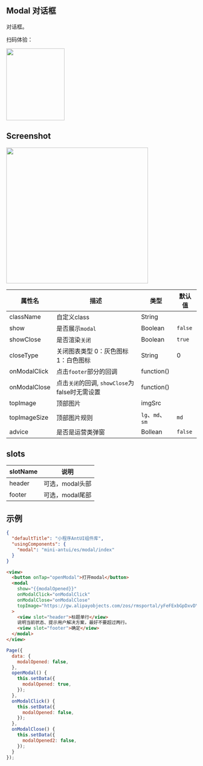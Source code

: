 ## Modal 对话框

对话框。

扫码体验：

<img src="https://gw.alipayobjects.com/zos/rmsportal/heaiwgCysVcdCUYmUjri.jpeg" width="154" height="190" />


## Screenshot

<img src="https://gw.alipayobjects.com/zos/rmsportal/wKqMgWWZBjixUtOyByoR.png" width="375" height="359" />

| 属性名 | 描述 | 类型 | 默认值 |
|----|----|----|----|
|className| 自定义class | String| |
|show| 是否展示`modal` | Boolean| `false` |
|showClose| 是否渲染`关闭` | Boolean| `true` |
|closeType| 关闭图表类型 0：灰色图标 1：白色图标 | String | 0 |
|onModalClick| 点击`footer`部分的回调 | function()|  |
|onModalClose| 点击`关闭`的回调, `showClose`为false时无需设置  | function()|  |
|topImage | 顶部图片 | imgSrc |  |
|topImageSize | 顶部图片规则 | `lg`、`md`、`sm` | `md` |
|advice| 是否是运营类弹窗 | Bollean | `false` |

## slots

|slotName | 说明 |
|----|----|
|header | 可选，modal头部 |
|footer | 可选，modal尾部 |


## 示例

```json
{
  "defaultTitle": "小程序AntUI组件库",
  "usingComponents": {
    "modal": "mini-antui/es/modal/index"
  }
}
```

```html
<view>
  <button onTap="openModal">打开modal</button>
  <modal
    show="{{modalOpened}}"
    onModalClick="onModalClick"
    onModalClose="onModalClose"
    topImage="https://gw.alipayobjects.com/zos/rmsportal/yFeFExbGpDxvDYnKHcrs.png"
  >
    <view slot="header">标题单行</view>
    说明当前状态、提示用户解决方案，最好不要超过两行。
    <view slot="footer">确定</view>
  </modal>
</view>
```

```javascript
Page({
  data: {
    modalOpened: false,
  },
  openModal() {
    this.setData({
      modalOpened: true,
    });
  },
  onModalClick() {
    this.setData({
      modalOpened: false,
    });
  },
  onModalClose() {
    this.setData({
      modalOpened2: false,
    });
  }
});
```
